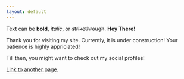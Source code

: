 ```yaml
---
layout: default
---
```


Text can be **bold**, _italic_, or ~~strikethrough~~.
**Hey There!**

Thank you for visiting my site.
Currently, it is under construction!
Your patience is highly appriciated!

Till then, you might want to check out my social profiles!

[Link to another page](./www.instagram.com/teekamsuthar).
